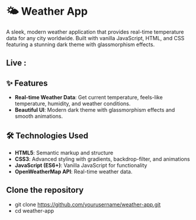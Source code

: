 # 🌤️ Weather App
A sleek, modern weather application that provides real-time temperature data for any city worldwide. Built with vanilla JavaScript, HTML, and CSS featuring a stunning dark theme with glassmorphism effects.

## Live : 

## ✨ Features
- **Real-time Weather Data**: Get current temperature, feels-like temperature, humidity, and weather conditions.
- **Beautiful UI**: Modern dark theme with glassmorphism effects and smooth animations.

## 🛠️ Technologies Used
- **HTML5**: Semantic markup and structure
- **CSS3**: Advanced styling with gradients, backdrop-filter, and animations
- **JavaScript (ES6+)**: Vanilla JavaScript for functionality
- **OpenWeatherMap API**: Real-time weather data.

## Clone the repository
- git clone https://github.com/yourusername/weather-app.git
- cd weather-app
